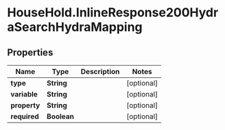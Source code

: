 # HouseHold.InlineResponse200HydraSearchHydraMapping

## Properties

Name | Type | Description | Notes
------------ | ------------- | ------------- | -------------
**type** | **String** |  | [optional] 
**variable** | **String** |  | [optional] 
**property** | **String** |  | [optional] 
**required** | **Boolean** |  | [optional] 


